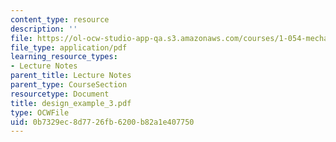```yaml
---
content_type: resource
description: ''
file: https://ol-ocw-studio-app-qa.s3.amazonaws.com/courses/1-054-mechanics-and-design-of-concrete-structures-spring-2004/0b7329ec8d7726fb6200b82a1e407750_design_example_3.pdf
file_type: application/pdf
learning_resource_types:
- Lecture Notes
parent_title: Lecture Notes
parent_type: CourseSection
resourcetype: Document
title: design_example_3.pdf
type: OCWFile
uid: 0b7329ec-8d77-26fb-6200-b82a1e407750
---
```

